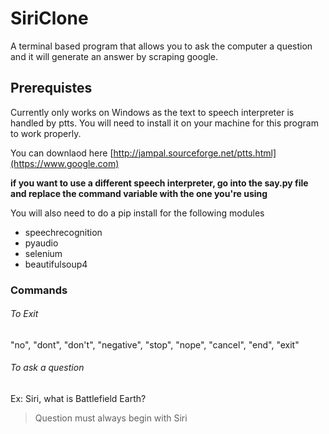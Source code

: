# SiriClone
A terminal based program that allows you to ask the computer a question and it will generate an answer by scraping google. 

## Prerequistes 
Currently only works on Windows as the text to speech interpreter is handled by ptts. 
You will need to install it on your machine for this program to work properly.

You can downlaod here [http://jampal.sourceforge.net/ptts.html](https://www.google.com)

**if you want to use a different speech interpreter, go into the say.py file and replace the command variable with the one you're using**

You will also need to do a pip install for the following modules

* speechrecognition
* pyaudio
* selenium
* beautifulsoup4

### Commands
###### To Exit
"no", "dont", "don't", "negative", "stop", "nope", "cancel", "end", "exit"

###### To ask a question
Ex: Siri, what is Battlefield Earth? 
> Question must always begin with Siri
